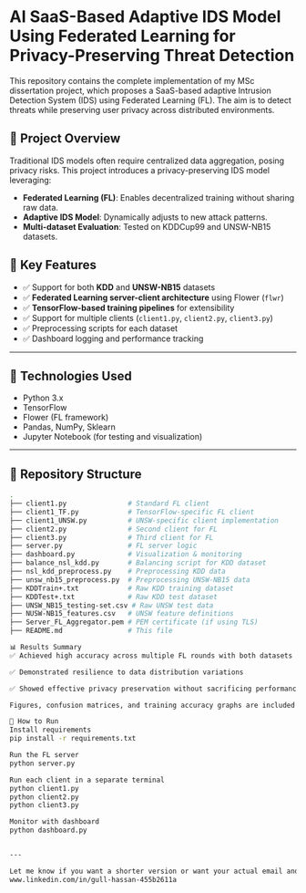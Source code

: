 # AI SaaS-Based Adaptive IDS Model Using Federated Learning for Privacy-Preserving Threat Detection

This repository contains the complete implementation of my MSc dissertation project, which proposes a SaaS-based adaptive Intrusion Detection System (IDS) using Federated Learning (FL). The aim is to detect threats while preserving user privacy across distributed environments.

## 📌 Project Overview

Traditional IDS models often require centralized data aggregation, posing privacy risks. This project introduces a privacy-preserving IDS model leveraging:

- **Federated Learning (FL)**: Enables decentralized training without sharing raw data.
- **Adaptive IDS Model**: Dynamically adjusts to new attack patterns.
- **Multi-dataset Evaluation**: Tested on KDDCup99 and UNSW-NB15 datasets.

## 🚀 Key Features

- ✅ Support for both **KDD** and **UNSW-NB15** datasets  
- ✅ **Federated Learning server-client architecture** using Flower (`flwr`)  
- ✅ **TensorFlow-based training pipelines** for extensibility  
- ✅ Support for multiple clients (`client1.py`, `client2.py`, `client3.py`)  
- ✅ Preprocessing scripts for each dataset  
- ✅ Dashboard logging and performance tracking

---

## 🧠 Technologies Used

- Python 3.x  
- TensorFlow  
- Flower (FL framework)  
- Pandas, NumPy, Sklearn  
- Jupyter Notebook (for testing and visualization)

---

## 📂 Repository Structure

```bash
.
├── client1.py               # Standard FL client
├── client1_TF.py            # TensorFlow-specific FL client
├── client1_UNSW.py          # UNSW-specific client implementation
├── client2.py               # Second client for FL
├── client3.py               # Third client for FL
├── server.py                # FL server logic
├── dashboard.py             # Visualization & monitoring
├── balance_nsl_kdd.py       # Balancing script for KDD dataset
├── nsl_kdd_preprocess.py    # Preprocessing KDD data
├── unsw_nb15_preprocess.py  # Preprocessing UNSW-NB15 data
├── KDDTrain+.txt            # Raw KDD training dataset
├── KDDTest+.txt             # Raw KDD test dataset
├── UNSW_NB15_testing-set.csv # Raw UNSW test data
├── NUSW-NB15_features.csv   # UNSW feature definitions
├── Server_FL_Aggregator.pem # PEM certificate (if using TLS)
├── README.md                # This file

📊 Results Summary
✅ Achieved high accuracy across multiple FL rounds with both datasets

✅ Demonstrated resilience to data distribution variations

✅ Showed effective privacy preservation without sacrificing performance

Figures, confusion matrices, and training accuracy graphs are included in the final dissertation document.

📘 How to Run
Install requirements
pip install -r requirements.txt

Run the FL server
python server.py

Run each client in a separate terminal
python client1.py
python client2.py
python client3.py

Monitor with dashboard
python dashboard.py


---

Let me know if you want a shorter version or want your actual email and LinkedIn links added.
www.linkedin.com/in/gull-hassan-455b2611a
